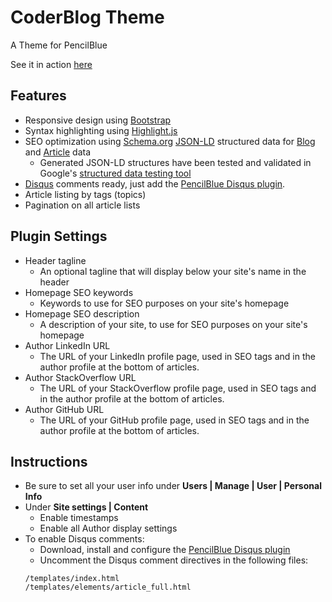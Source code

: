 # CoderBlog Theme
A Theme for PencilBlue

See it in action [here](https://www.codeammo.com)

## Features
- Responsive design using [Bootstrap](http://getbootstrap.com/)
- Syntax highlighting using [Highlight.js](https://github.com/isagalaev/highlight.js)
- SEO optimization using [Schema.org](http://schema.org/) [JSON-LD](http://json-ld.org/) structured data for [Blog](https://schema.org/Blog) and [Article](https://schema.org/Article) data 
    - Generated JSON-LD structures have been tested and validated in Google's [structured data testing tool](https://developers.google.com/structured-data/testing-tool/)
- [Disqus](https://disqus.com/) comments ready, just add the [PencilBlue Disqus plugin](https://github.com/pencilblue/disqus-pencilblue).
- Article listing by tags (topics)
- Pagination on all article lists
 
## Plugin Settings
- Header tagline
    - An optional tagline that will display below your site's name in the header
- Homepage SEO keywords
    - Keywords to use for SEO purposes on your site's homepage
- Homepage SEO description
    - A description of your site, to use for SEO purposes on your site's homepage
- Author LinkedIn URL
    - The URL of your LinkedIn profile page, used in SEO tags and in the author profile at the bottom of articles.
- Author StackOverflow URL
    - The URL of your StackOverflow profile page, used in SEO tags and in the author profile at the bottom of articles.
- Author GitHub URL
    - The URL of your GitHub profile page, used in SEO tags and in the author profile at the bottom of articles. 
           
## Instructions
- Be sure to set all your user info under **Users | Manage | User | Personal Info**         
- Under **Site settings | Content**
    - Enable timestamps
    - Enable all Author display settings
- To enable Disqus comments:
    - Download, install and configure the [PencilBlue Disqus plugin](https://github.com/pencilblue/disqus-pencilblue)
    - Uncomment the Disqus comment directives in the following files:
    ```
    /templates/index.html
    /templates/elements/article_full.html
    ```